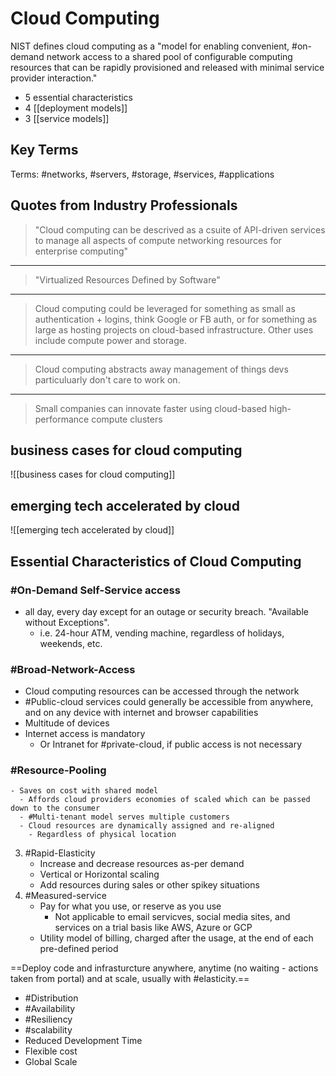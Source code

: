 # Cloud Computing

NIST defines cloud computing as  a "model for enabling convenient, #on-demand network access to a shared pool of configurable computing resources that can be rapidly provisioned and released with minimal service provider interaction."

- 5 essential characteristics
- 4 [[deployment models]]
- 3 [[service models]]

## Key Terms

Terms: #networks, #servers, #storage, #services, #applications

## Quotes from Industry Professionals

> "Cloud computing can be descrived as a csuite of API-driven services to manage all aspects of compute networking resources for enterprise computing"
---
> "Virtualized Resources Defined by Software"
---
> Cloud computing could be leveraged for something as small as authentication + logins, think Google or FB auth, or for something as large as hosting projects on cloud-based infrastructure. Other uses include compute power and storage.
---
> Cloud computing abstracts away management of things devs particuluarly don't care to work on.
---
> Small companies can innovate faster using cloud-based high-performance compute clusters

## business cases for cloud computing

![[business cases for cloud computing]]

## emerging tech accelerated by cloud

![[emerging tech accelerated by cloud]]

## Essential Characteristics of Cloud Computing

### #On-Demand Self-Service access

- all day, every day except for an outage or security breach. "Available without Exceptions". 
  - i.e. 24-hour ATM, vending machine, regardless of holidays, weekends, etc.

### #Broad-Network-Access

- Cloud computing resources can be accessed through the network
- #Public-cloud services could generally be accessible from anywhere, and on any device with internet and browser capabilities
- Multitude of devices
- Internet access is mandatory
  - Or Intranet for #private-cloud, if public access is not necessary

### #Resource-Pooling
    - Saves on cost with shared model
      - Affords cloud providers economies of scaled which can be passed down to the consumer
      - #Multi-tenant model serves multiple customers
      - Cloud resources are dynamically assigned and re-aligned
        - Regardless of physical location
3. \#Rapid-Elasticity
    - Increase and decrease resources as-per demand
    - Vertical or Horizontal scaling
    - Add resources during sales or other spikey situations
4. \#Measured-service
   - Pay for what you use, or reserve as you use
     - Not applicable to email servicves, social media sites, and services on a trial basis like AWS, Azure or GCP
   - Utility model of billing, charged after the usage, at the end of each pre-defined period
  
==Deploy code and infrasturcture anywhere, anytime (no waiting - actions taken from portal) and at scale, usually with #elasticity.==

- \#Distribution
- \#Availability
- \#Resiliency
- \#scalability
- Reduced Development Time
- Flexible cost
- Global Scale
